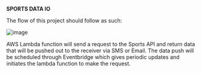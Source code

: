 **SPORTS DATA IO**

The flow of this project should follow as such: 

![image](https://github.com/user-attachments/assets/3267c1ed-8c96-498a-9ee6-689dd5b44d81)

AWS Lambda function will send a request to the Sports API and return data that will be pushed out to the receiver via SMS or Email. 
The data push will be scheduled through Eventbridge which gives periodic updates and initiates the lambda function to make the request. 

